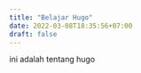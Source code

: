 ```yaml
---
title: "Belajar Hugo"
date: 2022-03-08T18:35:56+07:00
draft: false
---
```


ini adalah tentang hugo
